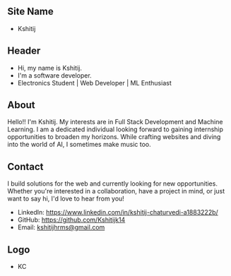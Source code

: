 ## Site Name
- Kshitij

## Header
- Hi, my name is Kshitij. 
- I'm a software developer.
- Electronics Student | Web Developer | ML Enthusiast

## About
Hello!! I'm Kshitij. My interests are in Full Stack Development and Machine Learning. I am a dedicated individual looking forward to gaining internship opportunities to broaden my horizons. While crafting websites and diving into the world of AI, I sometimes make music too.

## Contact
I build solutions for the web and currently looking for new opportunities. Whether you're interested in a collaboration, have a project in mind, or just want to say hi, I'd love to hear from you!
- LinkedIn: https://www.linkedin.com/in/kshitij-chaturvedi-a1883222b/
- GitHub: https://github.com/Kshitijk14
- Email: kshitijhrms@gmail.com

## Logo
- KC